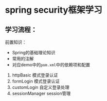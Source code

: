 # spring security框架学习

## 学习流程：
前置知识： 
- Spring的基础理论知识
- 常用的注解
- 对应demo中的```pom.xml```中的依赖项和配置

1. httpBasic 模式登录认证
2. formLogin 模式登录认证
3. customLogin 自定义登录处理
4. sessionManager session管理